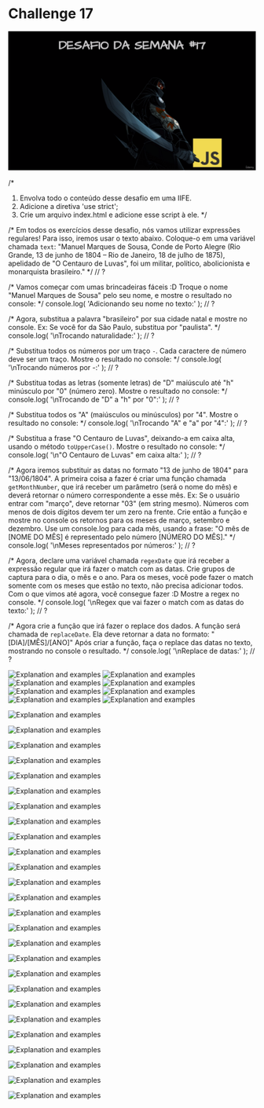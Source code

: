 # Challenge 17

![Challenge 17](https://github.com/Clara-Pacheco/exe-curso-js-ninja/blob/main/images/Curso%20JavaScript%20Ninja%20_%20Udemy%20-%20Google%20Chrome%2017_10_2022%2010_05_22.png)

/*
1. Envolva todo o conteúdo desse desafio em uma IIFE.
2. Adicione a diretiva 'use strict';
3. Crie um arquivo index.html e adicione esse script à ele.
*/

/*
Em todos os exercícios desse desafio, nós vamos utilizar expressões
regulares! Para isso, iremos usar o texto abaixo. Coloque-o em uma
variável chamada `text`:
"Manuel Marques de Sousa, Conde de Porto Alegre (Rio Grande, 13 de junho de 1804 – Rio de Janeiro, 18 de julho de 1875), apelidado de "O Centauro de Luvas", foi um militar, político, abolicionista e monarquista brasileiro."
*/
// ?

/*
Vamos começar com umas brincadeiras fáceis :D
Troque o nome "Manuel Marques de Sousa" pelo seu nome, e mostre o resultado
no console:
*/
console.log( 'Adicionando seu nome no texto:' );
// ?

/*
Agora, substitua a palavra "brasileiro" por sua cidade natal e mostre no
console.
Ex: Se você for da São Paulo, substitua por "paulista".
*/
console.log( '\nTrocando naturalidade:' );
// ?

/*
Substitua todos os números por um traço `-`. Cada caractere de número deve
ser um traço. Mostre o resultado no console:
*/
console.log( '\nTrocando números por -:' );
// ?

/*
Substitua todas as letras (somente letras) de "D" maiúsculo até "h"
minúsculo por "0" (número zero). Mostre o resultado no console:
*/
console.log( '\nTrocando de "D" a "h" por "0":' );
// ?

/*
Substitua todos os "A" (maiúsculos ou minúsculos) por "4".
Mostre o resultado no console:
*/
console.log( '\nTrocando "A" e "a" por "4":' );
// ?

/*
Substitua a frase "O Centauro de Luvas", deixando-a em caixa alta, usando
o método `toUpperCase()`. Mostre o resultado no console:
*/
console.log( '\n"O Centauro de Luvas" em caixa alta:' );
// ?

/*
Agora iremos substituir as datas no formato "13 de junho de 1804" para
"13/06/1804". A primeira coisa a fazer é criar uma função chamada
`getMonthNumber`, que irá receber um parâmetro (será o nome do mês) e deverá
retornar o número correspondente a esse mês.
Ex: Se o usuário entrar com "março", deve retornar "03" (em string mesmo).
Números com menos de dois dígitos devem ter um zero na frente.
Crie então a função e mostre no console os retornos para os meses de março,
setembro e dezembro.
Use um console.log para cada mês, usando a frase:
"O mês de [NOME DO MÊS] é representado pelo número [NÚMERO DO MÊS]."
*/
console.log( '\nMeses representados por números:' );
// ?

/*
Agora, declare uma variável chamada `regexDate` que irá receber a expressão
regular que irá fazer o match com as datas. Crie grupos de captura para o
dia, o mês e o ano. Para os meses, você pode fazer o match somente com os
meses que estão no texto, não precisa adicionar todos.
Com o que vimos até agora, você consegue fazer :D
Mostre a regex no console.
*/
console.log( '\nRegex que vai fazer o match com as datas do texto:' );
// ?

/*
Agora crie a função que irá fazer o replace dos dados. A função será chamada
de `replaceDate`. Ela deve retornar a data no formato:
"[DIA]/[MÊS]/[ANO]"
Após criar a função, faça o replace das datas no texto, mostrando no
console o resultado.
*/
console.log( '\nReplace de datas:' );
// ?

![Explanation and examples]()
![Explanation and examples]()
![Explanation and examples]()
![Explanation and examples]()
![Explanation and examples]()
![Explanation and examples]()
![Explanation and examples]()
![Explanation and examples]()

![Explanation and examples]()

![Explanation and examples]()

![Explanation and examples]()

![Explanation and examples]()

![Explanation and examples]()

![Explanation and examples]()

![Explanation and examples]()

![Explanation and examples]()

![Explanation and examples]()

![Explanation and examples]()

![Explanation and examples]()

![Explanation and examples]()

![Explanation and examples]()

![Explanation and examples]()

![Explanation and examples]()

![Explanation and examples]()

![Explanation and examples]()

![Explanation and examples]()

![Explanation and examples]()

![Explanation and examples]()

![Explanation and examples]()

![Explanation and examples]()

![Explanation and examples]()

![Explanation and examples]()

![Explanation and examples]()

![Explanation and examples]()